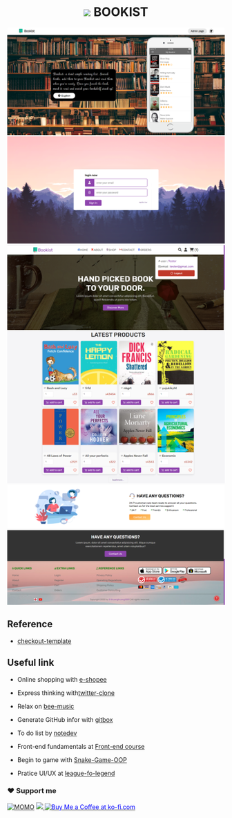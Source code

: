 <h1 align="center">
    <img src="./public/favicon.ico" width="36"/>
    BOOKIST
</h1>

![index](public/preview/index.png)
![login](public/preview/login.png)
![header](public/preview/header.png)
![home_product](public/preview/home_product.png)
![service](public/preview/service.png)
![footer](public/preview/footer.png)

## Reference
+ [checkout-template](https://www.bolt.com/thinkshop/checkout-page-best-practices-templates-examples-to-end-abandonment)

## Useful link
* Online shopping with [e-shopee](https://github.com/thuongtruong1009/e-shopee)
  
* Express thinking with[twitter-clone](https://github.com/thuongtruong1009/twitter-meta)
  
* Relax on [bee-music](https://github.com/thuongtruong1009/bee-music)

* Generate GitHub infor with [gitbox](https://github.com/thuongtruong1009/gitbox)

* To do list by [notedev](https://github.com/thuongtruong1009/notedev)

* Front-end fundamentals at [Front-end course](https://github.com/thuongtruong1009/frontend-master)

* Begin to game with [Snake-Game-OOP](https://github.com/thuongtruong1009/Snake-Game-OOP)

+ Pratice UI/UX at [league-fo-legend](https://github.com/thuongtruong1009/league-of-legends-clone)

### ❤️ Support me
[![MOMO](https://img.shields.io/badge/-MOMO-red?style=for-the-badge&labelColor=pink&logo=MOMO&logoColor=black)](https://nhantien.momo.vn/0917085937)
<a href="https://www.paypal.me/thuongtruong1009">
  <img height="25" marginTop="10" src="https://quyetdao.com/wp-content/uploads/2019/04/paypal-logo.png">
</a>
<a href='https://ko-fi.com/thuongtruong1009' target='_blank'><img height='25' style='border:0px;height:28px;color:blue' src='https://az743702.vo.msecnd.net/cdn/kofi3.png?v=0' border='0' alt='Buy Me a Coffee at ko-fi.com' />
